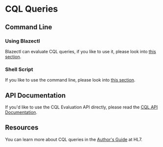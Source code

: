 # CQL Queries

## Command Line
### Using Blazectl

Blazectl can evaluate CQL queries, if you like to use it, please look into [this section](cql-queries/blazectl.md).

### Shell Script

If you like to use the command line, please look into [this section](cql-queries/command-line.md).

## API Documentation

If you'd like to use the CQL Evaluation API directly, please read the [CQL API Documentation](cql-queries/api.md).

## Resources

You can learn more about CQL queries in the [Author's Guide][1] at HL7.

[1]: <https://cql.hl7.org/02-authorsguide.html>
